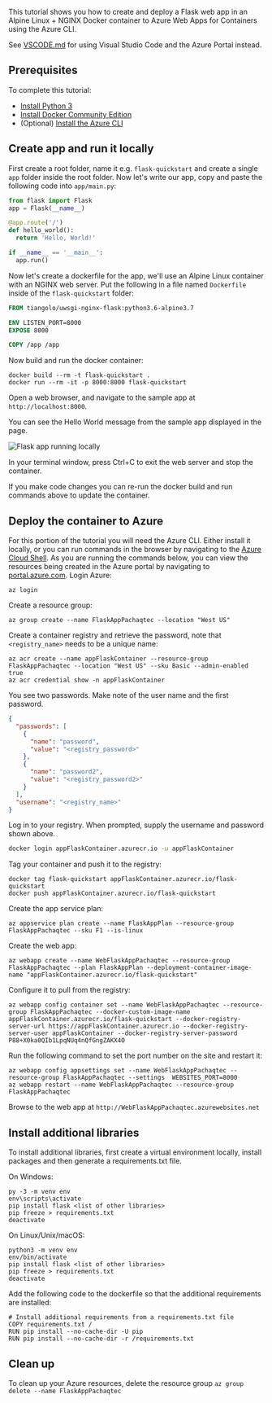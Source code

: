 This tutorial shows you how to create and deploy a Flask web app in an Alpine Linux + NGINX Docker container to Azure Web Apps for Containers using the Azure CLI.

See [VSCODE.md](VSCODE.md) for using Visual Studio Code and the Azure Portal instead.

## Prerequisites
To complete this tutorial:

- [Install Python 3](https://www.python.org/downloads/)
- [Install Docker Community Edition](https://www.docker.com/community-edition)
- (Optional) [Install the Azure CLI](https://docs.microsoft.com/en-us/cli/azure/install-azure-cli)

## Create app and run it locally

First create a root folder, name it e.g. ```flask-quickstart``` and create a single ```app``` folder inside the root folder. Now let's write our app, copy and paste the following code into ```app/main.py```:

```python
from flask import Flask
app = Flask(__name__)

@app.route('/')
def hello_world():
  return 'Hello, World!'

if __name__ == '__main__':
  app.run()
```

Now let's create a dockerfile for the app, we'll use an Alpine Linux container with an NGINX web server. Put the following in a file named `Dockerfile` inside of the ```flask-quickstart``` folder:

```Dockerfile
FROM tiangolo/uwsgi-nginx-flask:python3.6-alpine3.7

ENV LISTEN_PORT=8000
EXPOSE 8000

COPY /app /app
```

Now build and run the docker container:
```
docker build --rm -t flask-quickstart .
docker run --rm -it -p 8000:8000 flask-quickstart
```

Open a web browser, and navigate to the sample app at ```http://localhost:8000```.

You can see the Hello World message from the sample app displayed in the page.

![Flask app running locally](https://docs.microsoft.com/en-us/azure/app-service/media/app-service-web-get-started-python/localhost-hello-world-in-browser.png)

In your terminal window, press Ctrl+C to exit the web server and stop the container.

If you make code changes you can re-run the docker build and run commands above to update the container.

## Deploy the container to Azure

For this portion of the tutorial you will need the Azure CLI. Either install it locally, or you can run commands in the browser by navigating to the [Azure Cloud Shell](https://shell.azure.com/bash). As you are running the commands below, you can view the resources being created in the Azure portal by navigating to [portal.azure.com](https://portal.azure.com).
Login Azure:
```
az login
```
Create a resource group:
```
az group create --name FlaskAppPachaqtec --location "West US"
```

Create a container registry and retrieve the password, note that `<registry_name>` needs to be a unique name: 
```
az acr create --name appFlaskContainer --resource-group FlaskAppPachaqtec --location "West US" --sku Basic --admin-enabled true
az acr credential show -n appFlaskContainer
```

You see two passwords. Make note of the user name and the first password.
```JSON
{
  "passwords": [
    {
      "name": "password",
      "value": "<registry_password>"
    },
    {
      "name": "password2",
      "value": "<registry_password2>"
    }
  ],
  "username": "<registry_name>"
}
```

Log in to your registry. When prompted, supply the username and password shown above.
```bash
docker login appFlaskContainer.azurecr.io -u appFlaskContainer
```

Tag your container and push it to the registry:
```
docker tag flask-quickstart appFlaskContainer.azurecr.io/flask-quickstart
docker push appFlaskContainer.azurecr.io/flask-quickstart
```

Create the app service plan:
```
az appservice plan create --name FlaskAppPlan --resource-group FlaskAppPachaqtec --sku F1 --is-linux
```

Create the web app:
```
az webapp create --name WebFlaskAppPachaqtec --resource-group FlaskAppPachaqtec --plan FlaskAppPlan --deployment-container-image-name "appFlaskContainer.azurecr.io/flask-quickstart"
```

Configure it to pull from the registry:
```
az webapp config container set --name WebFlaskAppPachaqtec --resource-group FlaskAppPachaqtec --docker-custom-image-name appFlaskContainer.azurecr.io/flask-quickstart --docker-registry-server-url https://appFlaskContainer.azurecr.io --docker-registry-server-user appFlaskContainer --docker-registry-server-password P88+X0ka0QIb1LpqNUq4nQfGngZAKX4O
```

Run the following command to set the port number on the site and restart it:
```
az webapp config appsettings set --name WebFlaskAppPachaqtec --resource-group FlaskAppPachaqtec --settings  WEBSITES_PORT=8000
az webapp restart --name WebFlaskAppPachaqtec --resource-group FlaskAppPachaqtec
```

Browse to the web app at ```http://WebFlaskAppPachaqtec.azurewebsites.net```

## Install additional libraries

To install additional libraries, first create a virtual environment locally, install packages and then generate a requirements.txt file.

On Windows:
```
py -3 -m venv env
env\scripts\activate
pip install flask <list of other libraries>
pip freeze > requirements.txt
deactivate
```

On Linux/Unix/macOS:
```
python3 -m venv env
env/bin/activate
pip install flask <list of other libraries>
pip freeze > requirements.txt
deactivate
```

Add the following code to the dockerfile so that the additional requirements are installed:
```
# Install additional requirements from a requirements.txt file
COPY requirements.txt /
RUN pip install --no-cache-dir -U pip
RUN pip install --no-cache-dir -r /requirements.txt
```

## Clean up

To clean up your Azure resources, delete the resource group
```az group delete --name FlaskAppPachaqtec```